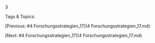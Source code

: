  
  3 

   Tags & Topics:
   

[Previous: #4 Forschungsstrategien_17](4 Forschungsstrategien_17.md)

[Next: #4 Forschungsstrategien_17](4 Forschungsstrategien_17.md)